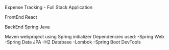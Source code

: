 Expense Tracking - Full Stack Application

FrontEnd
React

BackEnd
Spring Java

Maven webproject using Spring initializer
Dependencies used:
    -Spring Web
    -Spring Data JPA
    -H2 Database
    -Lombok
    -Spring Boot DevTools
